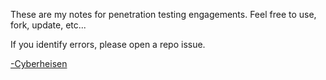 These are my notes for penetration testing engagements.  Feel free to use, fork, update, etc...  

If you identify  errors, please open a repo issue.  

[-Cyberheisen](https://www.twitter.com/cyberheisen)
